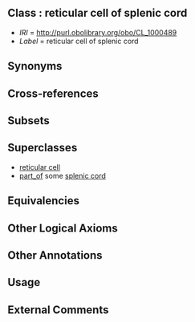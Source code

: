 
## Class : reticular cell of splenic cord

 * *IRI* = http://purl.obolibrary.org/obo/CL_1000489
 * *Label* = reticular cell of splenic cord

## Synonyms


## Cross-references


## Subsets


## Superclasses

 * [reticular cell](../../CL/32/CL_0000432.md)
 * [part_of](../../BFO/50/BFO_0000050.md) some [splenic cord](../../UBERON/66/UBERON_0001266.md)

## Equivalencies


## Other Logical Axioms


## Other Annotations


## Usage


## External Comments

